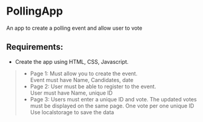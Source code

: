 # PollingApp
An app to create a polling event and allow user to vote

## Requirements:
- Create the app using HTML, CSS, Javascript. 
> - Page 1: Must allow you to create the event.<br>
> Event must have Name, Candidates, date 
> - Page 2: User must be able to register to the event.<br>
> User must have Name, unique ID 
> - Page 3: Users must enter a unique ID and vote. The updated votes must be displayed on the same page. One vote per one unique ID<br>
> Use localstorage to save the data 
